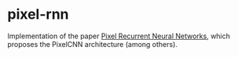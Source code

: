 # pixel-rnn
Implementation of the paper [Pixel Recurrent Neural Networks](https://arxiv.org/abs/1601.06759), which proposes the PixelCNN architecture (among others).
